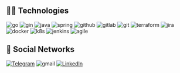 ## 🧑‍💻 Technologies
![go](https://img.shields.io/badge/-Go-030303?style=for-the-badge&logo=go&logoColor=blue)
![gin](https://img.shields.io/badge/-gin-030303?style=for-the-badge&logo=gin)
![java](https://img.shields.io/badge/-Java-030303?style=for-the-badge&logo=coffeescript&logoColor=brown)
![spring](https://img.shields.io/badge/-Spring-030303?style=for-the-badge&logo=spring)
![github](https://img.shields.io/badge/-github-030303?style=for-the-badge&logo=github)
![gitlab](https://img.shields.io/badge/-gitlab-030303?style=for-the-badge&logo=gitlab)
![git](https://img.shields.io/badge/-git-030303?style=for-the-badge&logo=git)
![terraform](https://img.shields.io/badge/-terraform-030303?style=for-the-badge&logo=terraform)
![jira](https://img.shields.io/badge/-jira-030303?style=for-the-badge&logo=jira)
![docker](https://img.shields.io/badge/-docker-030303?style=for-the-badge&logo=docker)
![k8s](https://img.shields.io/badge/-kubernetes-030303?style=for-the-badge&logo=kubernetes)
![jenkins](https://img.shields.io/badge/-jenkins-030303?style=for-the-badge&logo=jenkins)
![agile](https://img.shields.io/badge/-agile-030303?style=for-the-badge&logo=atlassian)

## 📸 Social Networks
[![Telegram](https://img.shields.io/badge/-Telegram-090909?style=for-the-badge&logo=telegram)](t.me/maksikbig)
![gmail](https://img.shields.io/badge/-gmail-030303?style=for-the-badge&logo=gmail&link=)
[![LinkedIn](https://img.shields.io/badge/-LinkedIn-090909?style=for-the-badge&logo=linkedin)](https://www.linkedin.com/in/maxim-arkhipenko-195806327/)
